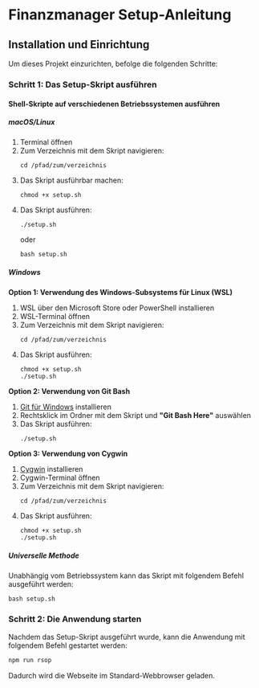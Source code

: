 # Finanzmanager Setup-Anleitung

## Installation und Einrichtung

Um dieses Projekt einzurichten, befolge die folgenden Schritte:

### Schritt 1: Das Setup-Skript ausführen

#### Shell-Skripte auf verschiedenen Betriebssystemen ausführen

##### macOS/Linux
1. Terminal öffnen
2. Zum Verzeichnis mit dem Skript navigieren:
   ```
   cd /pfad/zum/verzeichnis
   ```
3. Das Skript ausführbar machen:
   ```
   chmod +x setup.sh
   ```
4. Das Skript ausführen:
   ```
   ./setup.sh
   ```
   oder
   ```
   bash setup.sh
   ```

##### Windows

**Option 1: Verwendung des Windows-Subsystems für Linux (WSL)**
1. WSL über den Microsoft Store oder PowerShell installieren
2. WSL-Terminal öffnen
3. Zum Verzeichnis mit dem Skript navigieren:
   ```
   cd /pfad/zum/verzeichnis
   ```
4. Das Skript ausführen:
   ```
   chmod +x setup.sh
   ./setup.sh
   ```

**Option 2: Verwendung von Git Bash**
1. [Git für Windows](https://gitforwindows.org/) installieren
2. Rechtsklick im Ordner mit dem Skript und **"Git Bash Here"** auswählen
3. Das Skript ausführen:
   ```
   ./setup.sh
   ```

**Option 3: Verwendung von Cygwin**
1. [Cygwin](https://www.cygwin.com/) installieren
2. Cygwin-Terminal öffnen
3. Zum Verzeichnis mit dem Skript navigieren:
   ```
   cd /pfad/zum/verzeichnis
   ```
4. Das Skript ausführen:
   ```
   chmod +x setup.sh
   ./setup.sh
   ```

##### Universelle Methode
Unabhängig vom Betriebssystem kann das Skript mit folgendem Befehl ausgeführt werden:
```
bash setup.sh
```

### Schritt 2: Die Anwendung starten
Nachdem das Setup-Skript ausgeführt wurde, kann die Anwendung mit folgendem Befehl gestartet werden:
```sh
npm run rsop
```
Dadurch wird die Webseite im Standard-Webbrowser geladen.


